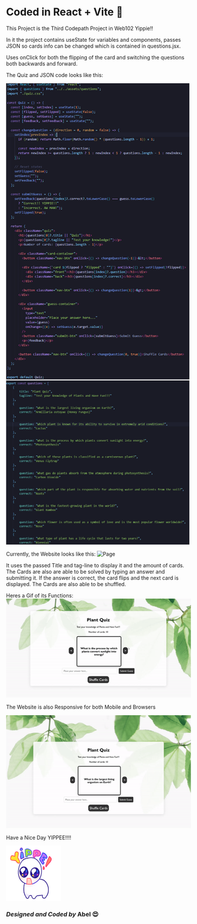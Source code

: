 # Coded in React + Vite 🤩

This Project is the Third Codepath Project in Web102 Yippie!!

In it the project contains useState for variables and components, passes JSON so cards info can be changed which is contained in questions.jsx.

Uses onClick for both the flipping of the card and switching the questions both backwards and forward. 


The Quiz and JSON code looks like this:

<img src="https://github.com/abledaniel/Web102Project3/blob/master/src/assets/quizjsx.png" width="500">
<img src="https://github.com/abledaniel/Web102Project3/blob/master/src/assets/quizjson.png" width="500">

Currently, the Website looks like this:
![Page](https://github.com/abledaniel/Web102Project3/blob/master/src/assets/plantquiz.png)

It uses the passed Title and tag-line to display it and the amount of cards.
The Cards are also are able to be solved by typing an answer and submitting it.
If the answer is correct, the card flips and the next card is displayed.
The Cards are also able to be shuffled.

Heres a Gif of its Functions:                                                                                               
![Page](https://github.com/abledaniel/Web102Project3/blob/master/src/assets/plant2quiz.gif)

The Website is also Responsive for both Mobile and Browsers

![Page](https://github.com/abledaniel/Web102Project3/blob/master/src/assets/plant2responsive.gif)


Have a Nice Day YIPPEE!!!!

<img src="https://github.com/abledaniel/Web102Project3/blob/master/src/assets/yippee.gif" width="150" height="150">


 
                               
### *Designed and Coded by* **Abel 😍**
